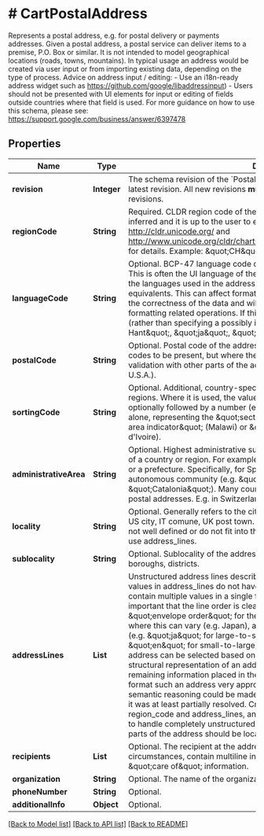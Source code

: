 # # CartPostalAddress
Represents a postal address, e.g. for postal delivery or payments addresses. Given a postal address, a postal service can deliver items to a premise, P.O. Box or similar. It is not intended to model geographical locations (roads, towns, mountains).  In typical usage an address would be created via user input or from importing existing data, depending on the type of process.  Advice on address input / editing:  - Use an i18n-ready address widget such as    https://github.com/google/libaddressinput) - Users should not be presented with UI elements for input or editing of   fields outside countries where that field is used.  For more guidance on how to use this schema, please see: https://support.google.com/business/answer/6397478

## Properties 


Name | Type | Description | Notes
------------ | ------------- | ------------- | -------------
**revision**| **Integer** | The schema revision of the &#x60;PostalAddress&#x60;. This must be set to 0, which is the latest revision.  All new revisions **must** be backward compatible with old revisions.  | [optional]
**regionCode**| **String** | Required. CLDR region code of the country/region of the address. This is never inferred and it is up to the user to ensure the value is correct. See http://cldr.unicode.org/ and http://www.unicode.org/cldr/charts/30/supplemental/territory_information.html for details. Example: \&quot;CH\&quot; for Switzerland.  | [optional]
**languageCode**| **String** | Optional. BCP-47 language code of the contents of this address (if known). This is often the UI language of the input form or is expected to match one of the languages used in the address&#39; country/region, or their transliterated equivalents. This can affect formatting in certain countries, but is not critical to the correctness of the data and will never affect any validation or other non-formatting related operations.  If this value is not known, it should be omitted (rather than specifying a possibly incorrect default).  Examples: \&quot;zh-Hant\&quot;, \&quot;ja\&quot;, \&quot;ja-Latn\&quot;, \&quot;en\&quot;.  | [optional]
**postalCode**| **String** | Optional. Postal code of the address. Not all countries use or require postal codes to be present, but where they are used, they may trigger additional validation with other parts of the address (e.g. state/zip validation in the U.S.A.).  | [optional]
**sortingCode**| **String** | Optional. Additional, country-specific, sorting code. This is not used in most regions. Where it is used, the value is either a string like \&quot;CEDEX\&quot;, optionally followed by a number (e.g. \&quot;CEDEX 7\&quot;), or just a number alone, representing the \&quot;sector code\&quot; (Jamaica), \&quot;delivery area indicator\&quot; (Malawi) or \&quot;post office indicator\&quot; (e.g. Côte d&#39;Ivoire).  | [optional]
**administrativeArea**| **String** | Optional. Highest administrative subdivision which is used for postal addresses of a country or region. For example, this can be a state, a province, an oblast, or a prefecture. Specifically, for Spain this is the province and not the autonomous community (e.g. \&quot;Barcelona\&quot; and not \&quot;Catalonia\&quot;). Many countries don&#39;t use an administrative area in postal addresses. E.g. in Switzerland this should be left unpopulated.  | [optional]
**locality**| **String** | Optional. Generally refers to the city/town portion of the address. Examples: US city, IT comune, UK post town. In regions of the world where localities are not well defined or do not fit into this structure well, leave locality empty and use address_lines.  | [optional]
**sublocality**| **String** | Optional. Sublocality of the address. For example, this can be neighborhoods, boroughs, districts.  | [optional]
**addressLines**| **List<String>** | Unstructured address lines describing the lower levels of an address.  Because values in address_lines do not have type information and may sometimes contain multiple values in a single field (e.g. \&quot;Austin, TX\&quot;), it is important that the line order is clear. The order of address lines should be \&quot;envelope order\&quot; for the country/region of the address. In places where this can vary (e.g. Japan), address_language is used to make it explicit (e.g. \&quot;ja\&quot; for large-to-small ordering and \&quot;ja-Latn\&quot; or \&quot;en\&quot; for small-to-large). This way, the most specific line of an address can be selected based on the language.  The minimum permitted structural representation of an address consists of a region_code with all remaining information placed in the address_lines. It would be possible to format such an address very approximately without geocoding, but no semantic reasoning could be made about any of the address components until it was at least partially resolved.  Creating an address only containing a region_code and address_lines, and then geocoding is the recommended way to handle completely unstructured addresses (as opposed to guessing which parts of the address should be localities or administrative areas).  | [optional]
**recipients**| **List<String>** | Optional. The recipient at the address. This field may, under certain circumstances, contain multiline information. For example, it might contain \&quot;care of\&quot; information.  | [optional]
**organization**| **String** | Optional. The name of the organization at the address.  | [optional]
**phoneNumber**| **String** | Optional.  | [optional]
**additionalInfo**| **Object** | Optional.  | [optional]


[[Back to Model list]](../../README.md#models) [[Back to API list]](../../README.md#endpoints) [[Back to README]](../../README.md)

